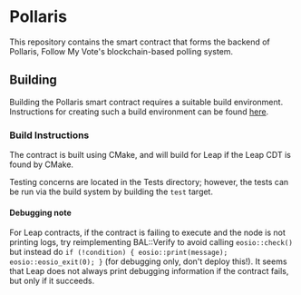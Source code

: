 # Pollaris
This repository contains the smart contract that forms the backend of Pollaris, Follow My Vote's blockchain-based polling system.

## Building
Building the Pollaris smart contract requires a suitable build environment.  Instructions for creating such a build environment can be found [here](https://github.com/dapp-protocols/Blockchain-Abstraction-Layer/blob/0a9858fced898adcf77ccd53869cab6e01454c57/DevEnv.md).

### Build Instructions
The contract is built using CMake, and will build for Leap if the Leap CDT is found by CMake.

Testing concerns are located in the Tests directory; however, the tests can be run via the build system by building the `test` target.

#### Debugging note
For Leap contracts, if the contract is failing to execute and the node is not printing logs, try reimplementing BAL::Verify to avoid calling `eosio::check()` but
instead do `if (!condition) { eosio::print(message); eosio::eosio_exit(0); }` (for debugging only, don't deploy this!). It seems that Leap does not always print
debugging information if the contract fails, but only if it succeeds.

